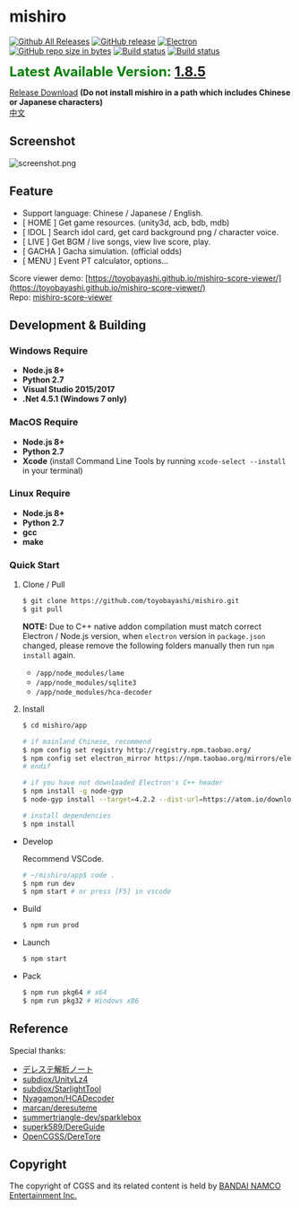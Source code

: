 # mishiro
[![Github All Releases](https://img.shields.io/github/downloads/toyobayashi/mishiro/total.svg)](https://github.com/toyobayashi/mishiro/releases)
[![GitHub release](https://img.shields.io/github/release/toyobayashi/mishiro.svg)](https://github.com/toyobayashi/mishiro/releases)
[![Electron](https://img.shields.io/badge/dynamic/json.svg?label=electron&url=https%3A%2F%2Fraw.githubusercontent.com%2Ftoyobayashi%2Fmishiro%2Fmaster%2Fapp%2Fpackage.json&query=%24.devDependencies.electron&colorB=9feaf9)](https://electronjs.org/)
[![GitHub repo size in bytes](https://img.shields.io/github/repo-size/toyobayashi/mishiro.svg)](https://github.com/toyobayashi/mishiro/archive/master.zip)
[![Build status](https://ci.appveyor.com/api/projects/status/qv7x4qj669pyolfi/branch/master?svg=true)](https://ci.appveyor.com/project/toyobayashi/mishiro/branch/master)
[![Build status](https://travis-ci.com/toyobayashi/mishiro.svg?branch=master)](https://travis-ci.com/toyobayashi/mishiro/)
<!-- [![Vue](https://img.shields.io/badge/dynamic/json.svg?label=vue&url=https%3A%2F%2Fraw.githubusercontent.com%2Ftoyobayashi%2Fmishiro%2Fmaster%2Fapp%2Fpackage.json&query=%24.dependencies.vue&colorB=41b883)](https://vuejs.org/)
[![Webpack](https://img.shields.io/badge/dynamic/json.svg?label=webpack&url=https%3A%2F%2Fraw.githubusercontent.com%2Ftoyobayashi%2Fmishiro%2Fmaster%2Fapp%2Fpackage.json&query=%24.devDependencies.webpack&colorB=55a7dd)](https://webpack.js.org/) -->

<font color="green" size=5>**Latest Available Version: [1.8.5](https://github.com/toyobayashi/mishiro/releases/tag/v1.8.5)**</font>

[Release Download](https://github.com/toyobayashi/mishiro/releases) __(Do not install mishiro in a path which includes Chinese or Japanese characters)__  
[中文](https://github.com/toyobayashi/mishiro/blob/master/README_CN.md)

## Screenshot

![screenshot.png](https://github.com/toyobayashi/mishiro/raw/master/img/screenshot.png)

## Feature

* Support language: Chinese / Japanese / English.
* [ HOME ] Get game resources. (unity3d, acb, bdb, mdb)
* [ IDOL ] Search idol card, get card background png / character voice.
* [ LIVE ] Get BGM / live songs, view live score, play.
* [ GACHA ] Gacha simulation. (official odds)
* [ MENU ] Event PT calculator, options...

Score viewer demo: [https://toyobayashi.github.io/mishiro-score-viewer/](https://toyobayashi.github.io/mishiro-score-viewer/)  
Repo: [mishiro-score-viewer](https://github.com/toyobayashi/mishiro-score-viewer)

<!-- * [ IDOL ] Search idol card and download card background png from [starlight.kirara.ca](https://starlight.kirara.ca/) or character voice from game server. -->

## Development & Building

### Windows Require
 
* __Node.js 8+__
* __Python 2.7__
* __Visual Studio 2015/2017__
* __.Net 4.5.1 (Windows 7 only)__  

### MacOS Require
 
* __Node.js 8+__
* __Python 2.7__
* __Xcode__ (install Command Line Tools by running ```xcode-select --install``` in your terminal)

### Linux Require

* __Node.js 8+__
* __Python 2.7__
* __gcc__
* __make__

### Quick Start

1. Clone / Pull  

    ``` bash 
    $ git clone https://github.com/toyobayashi/mishiro.git
    $ git pull
    ```

    **NOTE:** Due to C++ native addon compilation must match correct Electron / Node.js version, when `electron` version in `package.json` changed, please remove the following folders manually then run `npm install` again.

    * `/app/node_modules/lame`
    * `/app/node_modules/sqlite3`
    * `/app/node_modules/hca-decoder`

2. Install  

    ``` bash
    $ cd mishiro/app

    # if mainland Chinese, recommend
    $ npm config set registry http://registry.npm.taobao.org/
    $ npm config set electron_mirror https://npm.taobao.org/mirrors/electron/
    # endif

    # if you have not downloaded Electron's C++ header
    $ npm install -g node-gyp
    $ node-gyp install --target=4.2.2 --dist-url=https://atom.io/download/electron

    # install dependencies
    $ npm install
    ```

* Develop

    Recommend VSCode.
    
    ``` bash
    # ~/mishiro/app$ code .
    $ npm run dev
    $ npm start # or press [F5] in vscode
    ```

* Build  

    ``` bash
    $ npm run prod
    ```

* Launch  

    ``` bash
    $ npm start
    ```

* Pack

    ``` bash
    $ npm run pkg64 # x64 
    $ npm run pkg32 # Windows x86
    ```

## Reference
Special thanks:   
* [デレステ解析ノート](https://subdiox.github.io/deresute/)
* [subdiox/UnityLz4](https://github.com/subdiox/UnityLz4)
* [subdiox/StarlightTool](https://github.com/subdiox/StarlightTool)
* [Nyagamon/HCADecoder](https://github.com/Nyagamon/HCADecoder)
* [marcan/deresuteme](https://github.com/marcan/deresuteme)
* [summertriangle-dev/sparklebox](https://github.com/summertriangle-dev/sparklebox)
* [superk589/DereGuide](https://github.com/superk589/DereGuide)
* [OpenCGSS/DereTore](https://github.com/OpenCGSS/DereTore)


## Copyright
The copyright of CGSS and its related content is held by [BANDAI NAMCO Entertainment Inc.](https://bandainamcoent.co.jp/)  
